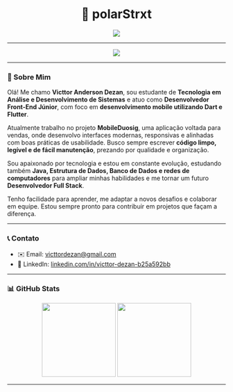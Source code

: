<h1 align="center">🦇 polarStrxt</h1>

<p align="center">
  <img src="https://readme-typing-svg.herokuapp.com?font=Fira+Code&size=22&pause=1000&color=888888&center=true&vCenter=true&width=450&lines=Full-stack+in+progress...;Code+like+Batman+%F0%9F%8E%AF" />
</p>

---

<div align="center">
  <img src="https://capsule-render.vercel.app/api?type=waving&height=120&text=Bem-vindo(a)&fontAlign=38&fontColor=AAAAAA&color=0:0d0d0d,100:1a1a1a" />
</div>

---

### 🧠 Sobre Mim

Olá! Me chamo **Victtor Anderson Dezan**, sou estudante de **Tecnologia em Análise e Desenvolvimento de Sistemas** e atuo como **Desenvolvedor Front-End Júnior**, com foco em **desenvolvimento mobile utilizando Dart e Flutter**.

Atualmente trabalho no projeto **MobileDuosig**, uma aplicação voltada para vendas, onde desenvolvo interfaces modernas, responsivas e alinhadas com boas práticas de usabilidade. Busco sempre escrever **código limpo, legível e de fácil manutenção**, prezando por qualidade e organização.

Sou apaixonado por tecnologia e estou em constante evolução, estudando também **Java, Estrutura de Dados, Banco de Dados e redes de computadores** para ampliar minhas habilidades e me tornar um futuro **Desenvolvedor Full Stack**.

Tenho facilidade para aprender, me adaptar a novos desafios e colaborar em equipe. Estou sempre pronto para contribuir em projetos que façam a diferença.

---

### 📞 Contato

- ✉️ Email: [victtordezan@gmail.com](mailto:victtordezan@gmail.com)  
- 💼 LinkedIn: [linkedin.com/in/victtor-dezan-b25a592bb](https://www.linkedin.com/in/victtor-dezan-b25a592bb/)

---

### 📊 GitHub Stats

<div align="center">

  <img height="170" src="https://github-readme-stats.vercel.app/api?username=polarStrxt&theme=tokyonight&show_icons=true&hide_border=true&count_private=true" />

  <img height="170" src="https://github-readme-stats.vercel.app/api/top-langs/?username=polarStrxt&layout=compact&theme=tokyonight&hide_border=true" />

</div>

---

<!--START_SECTION:activity-->
<!--END_SECTION:activity-->
